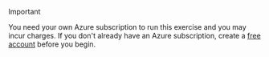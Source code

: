 > [!IMPORTANT]
> You need your own Azure subscription to run this exercise and you may incur charges. If you don't already have an Azure subscription, create a [free account](https://azure.microsoft.com/free/?azure-portal=true) before you begin. 